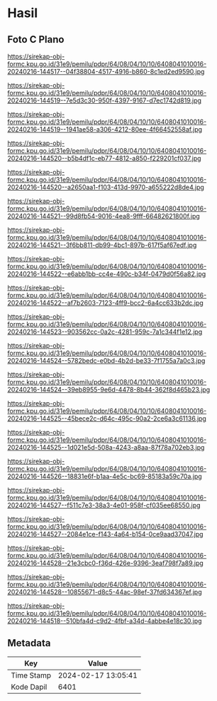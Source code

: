 # Hasil

## Foto C Plano

https://sirekap-obj-formc.kpu.go.id/31e9/pemilu/pdpr/64/08/04/10/10/6408041010016-20240216-144517--04f38804-4517-4916-b860-8c1ed2ed9590.jpg

https://sirekap-obj-formc.kpu.go.id/31e9/pemilu/pdpr/64/08/04/10/10/6408041010016-20240216-144519--7e5d3c30-950f-4397-9167-d7ec1742d819.jpg

https://sirekap-obj-formc.kpu.go.id/31e9/pemilu/pdpr/64/08/04/10/10/6408041010016-20240216-144519--1941ae58-a306-4212-80ee-4f66452558af.jpg

https://sirekap-obj-formc.kpu.go.id/31e9/pemilu/pdpr/64/08/04/10/10/6408041010016-20240216-144520--b5b4df1c-eb77-4812-a850-f229201cf037.jpg

https://sirekap-obj-formc.kpu.go.id/31e9/pemilu/pdpr/64/08/04/10/10/6408041010016-20240216-144520--a2650aa1-f103-413d-9970-a655222d8de4.jpg

https://sirekap-obj-formc.kpu.go.id/31e9/pemilu/pdpr/64/08/04/10/10/6408041010016-20240216-144521--99d8fb54-9016-4ea8-9fff-66482621800f.jpg

https://sirekap-obj-formc.kpu.go.id/31e9/pemilu/pdpr/64/08/04/10/10/6408041010016-20240216-144521--3f6bb811-db99-4bc1-897b-617f5af67edf.jpg

https://sirekap-obj-formc.kpu.go.id/31e9/pemilu/pdpr/64/08/04/10/10/6408041010016-20240216-144522--e6abb1bb-cc4e-490c-b34f-0479d0f56a82.jpg

https://sirekap-obj-formc.kpu.go.id/31e9/pemilu/pdpr/64/08/04/10/10/6408041010016-20240216-144522--af7b2603-7123-4ff9-bcc2-6a4cc633b2dc.jpg

https://sirekap-obj-formc.kpu.go.id/31e9/pemilu/pdpr/64/08/04/10/10/6408041010016-20240216-144523--903562cc-0a2c-4281-959c-7a1c344f1e12.jpg

https://sirekap-obj-formc.kpu.go.id/31e9/pemilu/pdpr/64/08/04/10/10/6408041010016-20240216-144524--5782bedc-e0bd-4b2d-be33-7f1755a7a0c3.jpg

https://sirekap-obj-formc.kpu.go.id/31e9/pemilu/pdpr/64/08/04/10/10/6408041010016-20240216-144524--39eb8955-9e6d-4478-8b44-362f8d465b23.jpg

https://sirekap-obj-formc.kpu.go.id/31e9/pemilu/pdpr/64/08/04/10/10/6408041010016-20240216-144525--45bece2c-d64c-495c-90a2-2ce6a3c61136.jpg

https://sirekap-obj-formc.kpu.go.id/31e9/pemilu/pdpr/64/08/04/10/10/6408041010016-20240216-144525--1d021e5d-508a-4243-a8aa-87f78a702eb3.jpg

https://sirekap-obj-formc.kpu.go.id/31e9/pemilu/pdpr/64/08/04/10/10/6408041010016-20240216-144526--18831e6f-b1aa-4e5c-bc69-85183a59c70a.jpg

https://sirekap-obj-formc.kpu.go.id/31e9/pemilu/pdpr/64/08/04/10/10/6408041010016-20240216-144527--f511c7e3-38a3-4e01-958f-cf035ee68550.jpg

https://sirekap-obj-formc.kpu.go.id/31e9/pemilu/pdpr/64/08/04/10/10/6408041010016-20240216-144527--2084e1ce-f143-4a64-b154-0ce9aad37047.jpg

https://sirekap-obj-formc.kpu.go.id/31e9/pemilu/pdpr/64/08/04/10/10/6408041010016-20240216-144528--21e3cbc0-f36d-426e-9396-3eaf798f7a89.jpg

https://sirekap-obj-formc.kpu.go.id/31e9/pemilu/pdpr/64/08/04/10/10/6408041010016-20240216-144528--10855671-d8c5-44ac-98ef-37fd634367ef.jpg

https://sirekap-obj-formc.kpu.go.id/31e9/pemilu/pdpr/64/08/04/10/10/6408041010016-20240216-144518--510bfa4d-c9d2-4fbf-a34d-4abbe4e18c30.jpg


## Metadata

| Key        | Value               |
| ---------- | ------------------- |
| Time Stamp | 2024-02-17 13:05:41 |
| Kode Dapil | 6401                |



